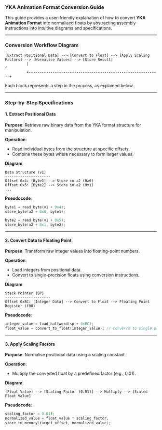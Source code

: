 ### YKA Animation Format Conversion Guide

This guide provides a user-friendly explanation of how to convert **YKA Animation Format** into normaliaed floats by abstracting assembly instructions into intuitive diagrams and specifications.

---

### Conversion Workflow Diagram

```plaintext
[Extract Positional Data] --> [Convert to Float] --> [Apply Scaling Factors] --> [Normalise Values] --> [Store Result]
          |                                                             ^
          +-------------------------------------------------------------+
```

Each block represents a step in the process, as explained below.

---

### Step-by-Step Specifications

#### 1. **Extract Positional Data**
   **Purpose**: Retrieve raw binary data from the YKA format structure for manipulation.

   **Operation**:
   - Read individual bytes from the structure at specific offsets.
   - Combine these bytes where necessary to form larger values.

   **Diagram**:

   ```plaintext
   Data Structure (v1)
   ---------------------
   Offset 0x4: [Byte1] --> Store in a2 (0x0)
   Offset 0x5: [Byte2] --> Store in a2 (0x1)
   ...
   ```

   **Pseudocode**:
   ```c
   byte1 = read_byte(v1 + 0x4);
   store_byte(a2 + 0x0, byte1);

   byte2 = read_byte(v1 + 0x5);
   store_byte(a2 + 0x1, byte2);
   ```

---

#### 2. **Convert Data to Floating Point**
   **Purpose**: Transform raw integer values into floating-point numbers.

   **Operation**:
   - Load integers from positional data.
   - Convert to single-precision floats using conversion instructions.

   **Diagram**:

   ```plaintext
   Stack Pointer (SP)
   ---------------------
   Offset 0xBC: [Integer Data] --> Convert to Float --> Floating Point Register (f00)
   ```

   **Pseudocode**:
   ```c
   integer_value = load_halfword(sp + 0xBC);
   float_value = convert_to_float(integer_value); // Converts to single precision
   ```

---

#### 3. **Apply Scaling Factors**
   **Purpose**: Normalise positional data using a scaling constant.

   **Operation**:
   - Multiply the converted float by a predefined factor (e.g., 0.01).

   **Diagram**:

   ```plaintext
   [Float Value] --> [Scaling Factor (0.01)] --> Multiply --> [Scaled Float Value]
   ```

   **Pseudocode**:
   ```c
   scaling_factor = 0.01f;
   normalized_value = float_value * scaling_factor;
   store_to_memory(target_offset, normalized_value);
   ```

